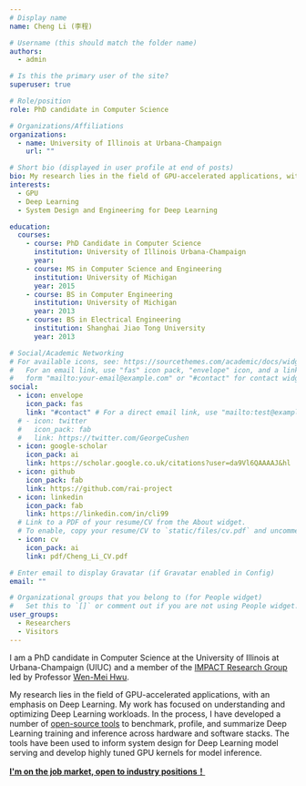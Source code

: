 ```yaml
---
# Display name
name: Cheng Li (李程)

# Username (this should match the folder name)
authors:
  - admin

# Is this the primary user of the site?
superuser: true

# Role/position
role: PhD candidate in Computer Science

# Organizations/Affiliations
organizations:
  - name: University of Illinois at Urbana-Champaign
    url: ""

# Short bio (displayed in user profile at end of posts)
bio: My research lies in the field of GPU-accelerated applications, with an emphasis on Deep Learning.
interests:
  - GPU
  - Deep Learning
  - System Design and Engineering for Deep Learning

education:
  courses:
    - course: PhD Candidate in Computer Science
      institution: University of Illinois Urbana-Champaign
      year:
    - course: MS in Computer Science and Engineering
      institution: University of Michigan
      year: 2015
    - course: BS in Computer Engineering
      institution: University of Michigan
      year: 2013
    - course: BS in Electrical Engineering
      institution: Shanghai Jiao Tong University
      year: 2013

# Social/Academic Networking
# For available icons, see: https://sourcethemes.com/academic/docs/widgets/#icons
#   For an email link, use "fas" icon pack, "envelope" icon, and a link in the
#   form "mailto:your-email@example.com" or "#contact" for contact widget.
social:
  - icon: envelope
    icon_pack: fas
    link: "#contact" # For a direct email link, use "mailto:test@example.org".
  # - icon: twitter
  #   icon_pack: fab
  #   link: https://twitter.com/GeorgeCushen
  - icon: google-scholar
    icon_pack: ai
    link: https://scholar.google.co.uk/citations?user=da9Vl6QAAAAJ&hl
  - icon: github
    icon_pack: fab
    link: https://github.com/rai-project
  - icon: linkedin
    icon_pack: fab
    link: https://linkedin.com/in/cli99
  # Link to a PDF of your resume/CV from the About widget.
  # To enable, copy your resume/CV to `static/files/cv.pdf` and uncomment the lines below.
  - icon: cv
    icon_pack: ai
    link: pdf/Cheng_Li_CV.pdf

# Enter email to display Gravatar (if Gravatar enabled in Config)
email: ""

# Organizational groups that you belong to (for People widget)
#   Set this to `[]` or comment out if you are not using People widget.
user_groups:
  - Researchers
  - Visitors
---
```


I am a PhD candidate in Computer Science at the University of Illinois at Urbana-Champaign (UIUC) and a member of the [IMPACT Research Group](http://impact.crhc.illinois.edu/) led by Professor [Wen-Mei Hwu](https://ece.illinois.edu/directory/profile/w-hwu).

My research lies in the field of GPU-accelerated applications, with an emphasis on Deep Learning. My work has focused on understanding and optimizing Deep Learning workloads. In the process, I have developed a number of [open-source tools](https://github.com/rai-project) to benchmark, profile, and summarize Deep Learning training and inference across hardware and software stacks. The tools have been used to inform system design for Deep Learning model serving and develop highly tuned GPU kernels for model inference.

[**I'm on the job market, open to industry positions！**](mailto:cli99@illinois.edu)

<!-- Currently I am working on [MLModelScope (CarML)](http://mlmodelscope.org/) as part of the IBM-ILLINOIS [Center for Cognitive Computing Systems Research (C3SR)](https://www.c3sr.com/). MLModelScope is an open-source, framework and hardware agnostic, extensible and customizable platform for evaluating and profiling ML models across datasets / frameworks / systems, at scale and across stack. MLModelScope is collaborating with the [MLPerf](https://mlperf.org/) community with the goal for it to be the "to-go" platform for Machine Learning inference benchmarking. -->

<!--
Cheng Li is a PhD candidate in Computer Science at the University of Illinois at Urbana-Champaign (UIUC) and a member of the IMPACT Research Group led by Professor Wen-Mei Hwu. Her research lies in the field of GPU-accelerated applications, with an emphasis on Deep Learning. Her work has focused on understanding and optimizing Deep Learning workloads. Before UIUC, she received her MS degree in Computer Science and Engineering and BS degree in Computer Engineering from University of Michigan, and another BS in Electrical Engineering from Shanghai Jiao Tong University. -->
